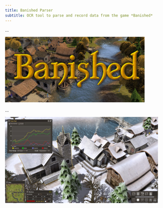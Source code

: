 ```yaml
---
title: Banished Parser
subtitle: OCR tool to parse and record data from the game *Banished*
---
```

...

![](/assets/image/banished.png)

...

![](/assets/image/banished2.png)
